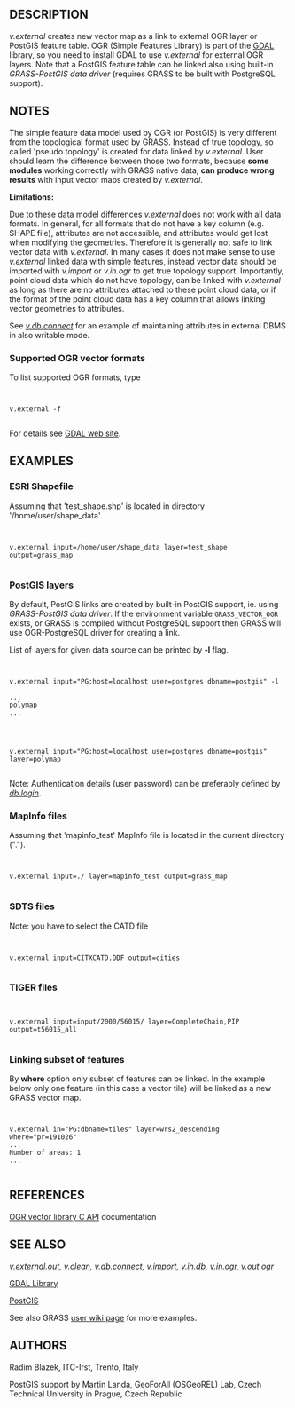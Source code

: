 
## DESCRIPTION

*v.external* creates new vector map as a link to external OGR
layer or PostGIS feature table. OGR (Simple Features Library) is part
of the
[GDAL](https://gdal.org) library, so you need to install
GDAL to use *v.external* for external OGR layers. Note that a
PostGIS feature table can be linked also using built-in *GRASS-PostGIS
data driver* (requires GRASS to be built with PostgreSQL support).

## NOTES

The simple feature data model used by OGR (or PostGIS) is very
different from the topological format used by GRASS. Instead of true
topology, so called 'pseudo topology' is created for data linked by
*v.external*. User should learn the difference between those
two formats, because **some modules** working correctly with GRASS native
data, **can produce wrong results** with input vector maps created
by *v.external*.

**Limitations:**

Due to these data model differences *v.external* does not work
with all data formats. In general, for all formats that do not have a
key column (e.g. SHAPE file), attributes are not accessible, and attributes
would get lost when modifying the geometries. Therefore it is generally
not safe to link vector data with *v.external*. In many cases it
does not make sense to use *v.external* linked data with simple
features, instead vector data should be imported with *v.import*
or *v.in.ogr* to get true topology support. Importantly, point
cloud data which do not have topology, can be linked with *v.external*
as long as there are no attributes attached to these point cloud data, or
if the format of the point cloud data has a key column that allows linking
vector geometries to attributes.

See *[v.db.connect](v.db.connect.html)* for an
example of maintaining attributes in external DBMS in also writable
mode.

### Supported OGR vector formats

To list supported OGR formats, type

```


v.external -f


```

For details see
[GDAL web site](https://gdal.org/en/stable/drivers/vector/).

## EXAMPLES

### ESRI Shapefile

Assuming that 'test\_shape.shp' is located in directory
'/home/user/shape\_data'.

```


v.external input=/home/user/shape_data layer=test_shape output=grass_map


```

### PostGIS layers

By default, PostGIS links are created by built-in PostGIS support,
ie. using *GRASS-PostGIS data driver*. If the environment
variable `GRASS_VECTOR_OGR` exists, or GRASS is compiled
without PostgreSQL support then GRASS will use OGR-PostgreSQL driver
for creating a link.

List of layers for given data source can be printed by **-l**
flag.

```


v.external input="PG:host=localhost user=postgres dbname=postgis" -l

...
polymap
...


```

```


v.external input="PG:host=localhost user=postgres dbname=postgis" layer=polymap


```

Note: Authentication details (user password) can be preferably defined
by *[db.login](db.login.html)*.

### MapInfo files

Assuming that 'mapinfo\_test' MapInfo file is located in the current
directory (".").

```


v.external input=./ layer=mapinfo_test output=grass_map


```

### SDTS files

Note: you have to select the CATD file

```


v.external input=CITXCATD.DDF output=cities


```

### TIGER files

```


v.external input=input/2000/56015/ layer=CompleteChain,PIP output=t56015_all


```

### Linking subset of features

By **where** option only subset of features can be linked. In the
example below only one feature (in this case a vector tile) will be
linked as a new GRASS vector map.

```


v.external in="PG:dbname=tiles" layer=wrs2_descending where="pr=191026"
...
Number of areas: 1
...


```

## REFERENCES

[OGR vector library C
API](https://gdal.org/en/stable/api/) documentation

## SEE ALSO

*[v.external.out](v.external.out.html),
[v.clean](v.clean.html),
[v.db.connect](v.db.connect.html),
[v.import](v.import.html),
[v.in.db](v.in.db.html),
[v.in.ogr](v.in.ogr.html),
[v.out.ogr](v.out.ogr.html)*

[GDAL Library](https://gdal.org/)

[PostGIS](https://postgis.net/)

See
also GRASS [user wiki page](https://grasswiki.osgeo.org/wiki/Working_with_external_data_in_GRASS_7) for more examples.

## AUTHORS

Radim Blazek, ITC-Irst, Trento, Italy

PostGIS support by Martin Landa, GeoForAll (OSGeoREL) Lab, Czech
Technical University in Prague, Czech Republic
